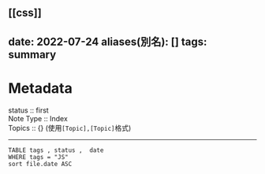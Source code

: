 [[css]]
---
date: 2022-07-24
aliases(別名): []
tags: summary
---
# Metadata
status :: first<br>
Note Type :: Index<br>
Topics :: {}
(使用`[Topic],[Topic]`格式)

---

```dataview
TABLE tags , status ,  date
WHERE tags = "JS"
sort file.date ASC
```
